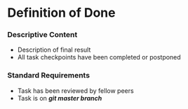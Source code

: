 # Definition of Done
### Descriptive Content

* Description of final result
* All task checkpoints have been completed or postponed

### Standard Requirements

* Task has been reviewed by fellow peers
* Task is on ***git master branch***